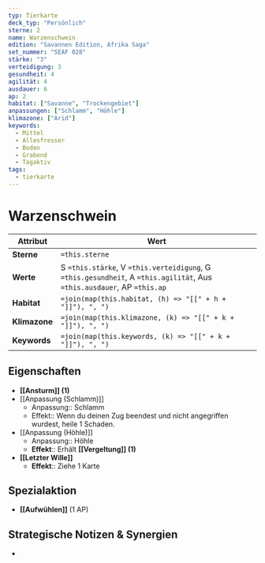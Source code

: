 ```yaml
---
typ: Tierkarte
deck_typ: "Persönlich"
sterne: 2
name: Warzenschwein
edition: "Savannen Edition, Afrika Saga"
set_nummer: "SEAF 028"
stärke: "3"
verteidigung: 3
gesundheit: 4
agilität: 4
ausdauer: 6
ap: 2
habitat: ["Savanne", "Trockengebiet"]
anpassungen: ["Schlamm", "Höhle"]
klimazone: ["Arid"]
keywords:
  - Mittel
  - Allesfresser
  - Boden
  - Grabend
  - Tagaktiv
tags:
  - tierkarte
---
```


# Warzenschwein

| Attribut | Wert |
|---|---|
| **Sterne** | `=this.sterne` |
| **Werte** | S `=this.stärke`, V `=this.verteidigung`, G `=this.gesundheit`, A `=this.agilität`, Aus `=this.ausdauer`, AP `=this.ap` |
| **Habitat** | `=join(map(this.habitat, (h) => "[[" + h + "]]"), ", ")` |
| **Klimazone**| `=join(map(this.klimazone, (k) => "[[" + k + "]]"), ", ")` |
| **Keywords** | `=join(map(this.keywords, (k) => "[[" + k + "]]"), ", ")` |

## Eigenschaften

- **[[Ansturm]] (1)**
- [[Anpassung (Schlamm)]]
	- Anpassung:: Schlamm
	- Effekt:: Wenn du deinen Zug beendest und nicht angegriffen wurdest, heile 1 Schaden.
- [[Anpassung (Höhle)]]
	- Anpassung:: Höhle
	- **Effekt**:: Erhält **[[Vergeltung]] (1)**
- **[[Letzter Wille]]**
	- **Effekt**:: Ziehe 1 Karte



## Spezialaktion

- **[[Aufwühlen]]** (1 AP)

## Strategische Notizen & Synergien

-
